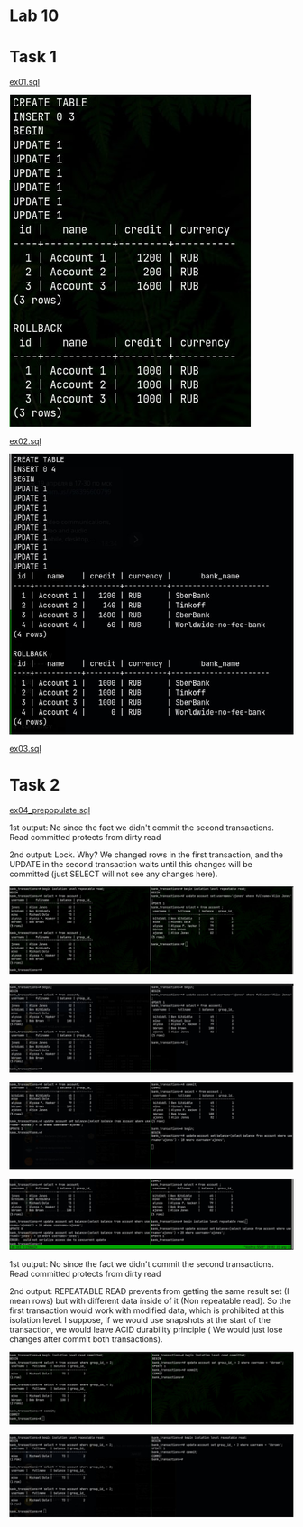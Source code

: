 # Lab 10

# Task 1

[ex01.sql](./ex01.sql)

![](ex01.jpg)

[ex02.sql](./ex02.sql)

![](ex02.jpg)

[ex03.sql](./ex03.sql)

# Task 2

[ex04_prepopulate.sql](./ex04_prepopulate.sql)

1st output: No since the fact we didn't commit the second transactions. Read committed protects from dirty read

2nd output: Lock. Why? We changed rows in the first transaction, and the UPDATE in the second transaction waits until
this changes will be committed (just SELECT will not see any changes here).

![](ex04_task1_repeatable_read_1.jpg)

![](ex04_task1_read_committed_1.jpg)

![](ex04_task1_read_committed_2.jpg)

![](ex04_task1_repeatable_read_2.jpg)

1st output: No since the fact we didn't commit the second transactions. Read committed protects from dirty read

2nd output: REPEATABLE READ prevents from getting the same result set (I mean rows) but with different data inside of
it (Non repeatable read). So the first transaction would work with modified data, which is prohibited at this isolation
level. I suppose, if we would use snapshots at the start of the transaction, we would leave ACID durability principle (
We would just lose changes after commit both transactions).

![](ex04_task2_read_committed.jpg)

![](ex04_task2_repeatable_read.jpg)